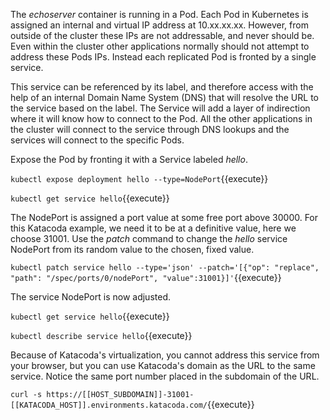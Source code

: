 The _echoserver_ container is running in a Pod. Each Pod in Kubernetes is assigned an internal and virtual IP address at 10.xx.xx.xx. However, from outside of the cluster these IPs are not addressable, and never should be. Even within the cluster other applications normally should not attempt to address these Pods IPs. Instead each replicated Pod is fronted by a single service.

This service can be referenced by its label, and therefore access with the help of an internal Domain Name System (DNS) that will resolve the URL to the service based on the label. The Service will add a layer of indirection where it will know how to connect to the Pod. All the other applications in the cluster will connect to the service through DNS lookups and the services will connect to the specific Pods.

Expose the Pod by fronting it with a Service labeled _hello_.

`kubectl expose deployment hello --type=NodePort`{{execute}}

`kubectl get service hello`{{execute}}

The NodePort is assigned a port value at some free port above 30000. For this Katacoda example, we need it to be at a definitive value, here we choose 31001. Use the _patch_ command to change the _hello_ service NodePort from its random value to the chosen, fixed value.

`kubectl patch service hello --type='json' --patch='[{"op": "replace", "path": "/spec/ports/0/nodePort", "value":31001}]'`{{execute}}

The service NodePort is now adjusted.

`kubectl get service hello`{{execute}}

`kubectl describe service hello`{{execute}}

Because of Katacoda's virtualization, you cannot address this service from your browser, but you can use Katacoda's domain as the URL to the same service. Notice the same port number placed in the subdomain of the URL.

`curl -s https://[[HOST_SUBDOMAIN]]-31001-[[KATACODA_HOST]].environments.katacoda.com/`{{execute}}
